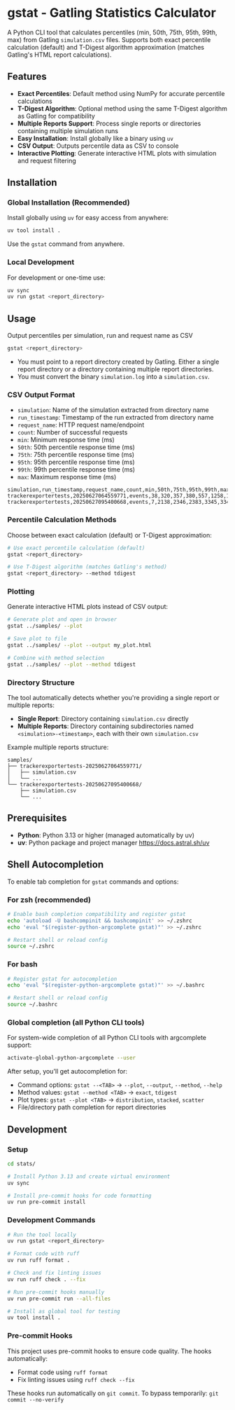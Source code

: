 # gstat - Gatling Statistics Calculator

A Python CLI tool that calculates percentiles (min, 50th, 75th, 95th, 99th, max) from Gatling
`simulation.csv` files. Supports both exact percentile calculation (default) and T-Digest algorithm
approximation (matches Gatling's HTML report calculations).

## Features

* **Exact Percentiles**: Default method using NumPy for accurate percentile calculations
* **T-Digest Algorithm**: Optional method using the same T-Digest algorithm as Gatling for compatibility
* **Multiple Reports Support**: Process single reports or directories containing multiple simulation runs
* **Easy Installation**: Install globally like a binary using `uv`
* **CSV Output**: Outputs percentile data as CSV to console
* **Interactive Plotting**: Generate interactive HTML plots with simulation and request filtering

## Installation

### Global Installation (Recommended)

Install globally using `uv` for easy access from anywhere:

```bash
uv tool install .
```

Use the `gstat` command from anywhere.

### Local Development

For development or one-time use:

```bash
uv sync
uv run gstat <report_directory>
```

## Usage

Output percentiles per simulation, run and request name as CSV

```bash
gstat <report_directory>
```

* You must point to a report directory created by Gatling. Either a single report directory or a
directory containing multiple report directories.
* You must convert the binary `simulation.log` into a `simulation.csv`.

### CSV Output Format

* `simulation`: Name of the simulation extracted from directory name
* `run_timestamp`: Timestamp of the run extracted from directory name
* `request_name`: HTTP request name/endpoint
* `count`: Number of successful requests
* `min`: Minimum response time (ms)
* `50th`: 50th percentile response time (ms)
* `75th`: 75th percentile response time (ms)
* `95th`: 95th percentile response time (ms)
* `99th`: 99th percentile response time (ms)
* `max`: Maximum response time (ms)

```csv
simulation,run_timestamp,request_name,count,min,50th,75th,95th,99th,max
trackerexportertests,20250627064559771,events,38,320,357,380,557,1258,1258
trackerexportertests,20250627095400668,events,7,2138,2346,2383,3345,3345,3345
```

### Percentile Calculation Methods

Choose between exact calculation (default) or T-Digest approximation:

```bash
# Use exact percentile calculation (default)
gstat <report_directory>

# Use T-Digest algorithm (matches Gatling's method)
gstat <report_directory> --method tdigest
```

### Plotting

Generate interactive HTML plots instead of CSV output:

```bash
# Generate plot and open in browser
gstat ../samples/ --plot

# Save plot to file
gstat ../samples/ --plot --output my_plot.html

# Combine with method selection
gstat ../samples/ --plot --method tdigest
```

### Directory Structure

The tool automatically detects whether you're providing a single report or multiple reports:

* **Single Report**: Directory containing `simulation.csv` directly
* **Multiple Reports**: Directory containing subdirectories named `<simulation>-<timestamp>`, each with their own `simulation.csv`

Example multiple reports structure:
```
samples/
├── trackerexportertests-20250627064559771/
│   ├── simulation.csv
│   └── ...
└── trackerexportertests-20250627095400668/
    ├── simulation.csv
    └── ...
```

## Prerequisites

* **Python**: Python 3.13 or higher (managed automatically by uv)
* **uv**: Python package and project manager https://docs.astral.sh/uv

## Shell Autocompletion

To enable tab completion for `gstat` commands and options:

### For zsh (recommended)

```bash
# Enable bash completion compatibility and register gstat
echo 'autoload -U bashcompinit && bashcompinit' >> ~/.zshrc
echo 'eval "$(register-python-argcomplete gstat)"' >> ~/.zshrc

# Restart shell or reload config
source ~/.zshrc
```

### For bash

```bash
# Register gstat for autocompletion
echo 'eval "$(register-python-argcomplete gstat)"' >> ~/.bashrc

# Restart shell or reload config
source ~/.bashrc
```

### Global completion (all Python CLI tools)

For system-wide completion of all Python CLI tools with argcomplete support:

```bash
activate-global-python-argcomplete --user
```

After setup, you'll get autocompletion for:
* Command options: `gstat --<TAB>` → `--plot`, `--output`, `--method`, `--help`
* Method values: `gstat --method <TAB>` → `exact`, `tdigest`
* Plot types: `gstat --plot <TAB>` → `distribution`, `stacked`, `scatter`
* File/directory path completion for report directories

## Development

### Setup

```bash
cd stats/

# Install Python 3.13 and create virtual environment
uv sync

# Install pre-commit hooks for code formatting
uv run pre-commit install
```

### Development Commands

```bash
# Run the tool locally
uv run gstat <report_directory>

# Format code with ruff
uv run ruff format .

# Check and fix linting issues
uv run ruff check . --fix

# Run pre-commit hooks manually
uv run pre-commit run --all-files

# Install as global tool for testing
uv tool install .
```

### Pre-commit Hooks

This project uses pre-commit hooks to ensure code quality. The hooks automatically:

* Format code using `ruff format`
* Fix linting issues using `ruff check --fix`

These hooks run automatically on `git commit`. To bypass temporarily: `git commit --no-verify`

